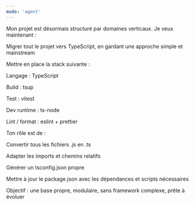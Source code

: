 ```yaml
---
mode: 'agent'
---
```

Mon projet est désormais structuré par domaines verticaux. Je veux maintenant :

Migrer tout le projet vers TypeScript, en gardant une approche simple et mainstream

Mettre en place la stack suivante :

Langage : TypeScript

Build : tsup

Test : vitest

Dev runtime : ts-node

Lint / format : eslint + prettier

Ton rôle est de :

Convertir tous les fichiers .js en .ts

Adapter les imports et chemins relatifs

Générer un tsconfig.json propre

Mettre à jour le package.json avec les dépendances et scripts nécessaires

Objectif : une base propre, modulaire, sans framework complexe, prête à évoluer